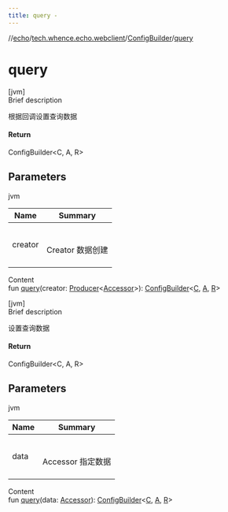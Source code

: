 ```yaml
---
title: query -
---
```

//[echo](../../index.md)/[tech.whence.echo.webclient](../index.md)/[ConfigBuilder](index.md)/[query](query.md)



# query  
[jvm]  
Brief description  


根据回调设置查询数据



#### Return  


ConfigBuilder<C, A, R>



## Parameters  
  
jvm  
  
|  Name|  Summary| 
|---|---|
| creator| <br><br>Creator<Accessor> 数据创建<br><br>
  
  
Content  
fun [query](query.md)(creator: [Producer](../../tech.whence.echo.function/-producer/index.md)<[Accessor](../../tech.whence.echo.container.accessor/-accessor/index.md)>): [ConfigBuilder](index.md)<[C](index.md), [A](index.md), [R](index.md)>  


[jvm]  
Brief description  


设置查询数据



#### Return  


ConfigBuilder<C, A, R>



## Parameters  
  
jvm  
  
|  Name|  Summary| 
|---|---|
| data| <br><br>Accessor 指定数据<br><br>
  
  
Content  
fun [query](query.md)(data: [Accessor](../../tech.whence.echo.container.accessor/-accessor/index.md)): [ConfigBuilder](index.md)<[C](index.md), [A](index.md), [R](index.md)>  




